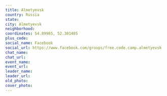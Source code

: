 ```yaml
---
title: Almetyevsk
country: Russia
state: 
city: Almetyevsk
neighborhood: 
coordinates: 54.89965, 52.301485
plus_code:
social_name: Facebook
social_url: https://www.facebook.com/groups/free.code.camp.almetyevsk
chat_name:
chat_url:
event_name:
event_url:
leader_name:
leader_url:
old_photo: 
cover_photo:
---
```

